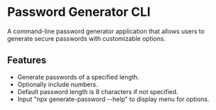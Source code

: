 # Password Generator CLI

A command-line password generator application that allows users to generate secure passwords with customizable options.

 ## Features

- Generate passwords of a specified length.
- Optionally include numbers.
- Default password length is 8 characters if not specified.
- Input "npx generate-password --help" to display menu for options.


